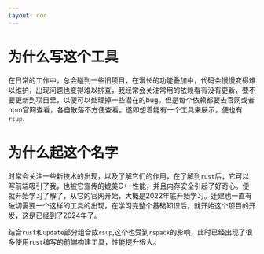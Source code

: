 ```yaml
---
layout: doc
---
```


# 为什么写这个工具

在日常的工作中，总会碰到一些旧项目，在漫长的功能叠加中，代码会慢慢变得难以维护，出现问题也变得难以排查，我经常会关注常用的依赖看有没有更新，要不要更新到项目里，以便可以处理掉一些潜在的bug。但是每个依赖都要去官网或者npm官网查看，各自散落不方便查看。遂即想着能有一个工具来展示，便也有`rsup`.

# 为什么起这个名字

时常会关注一些新技术的出现，以及了解它们的作用，在了解到`rust`后，它可以写前端吸引了我，也被它宣传的媲美C++性能，并且内存安全引起了好奇心。便就开始学习了解了，从它的官网开始，大概是2022年底开始学习。迁建也一直有破切需要一个这样的工具的出现，在学习完整个基础知识后，就开始这个项目的开发，这是已经到了2024年了。

结合`rust`和`update`部分组合成`rsup`,这个也受到`rspack`的影响，此时已经出现了很多使用`rust`编写的前端构建工具，性能提升很大。
